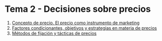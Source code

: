 # Tema 2 - Decisiones sobre precios

1. [Concepto de precio. El precio como instrumento de marketing](2.1.md)
2. [Factores condicionantes, objetivos y estrategias en materia de precios](2.2.md)
3. [Métodos de fijación y tácticas de precios](2.3.md)
